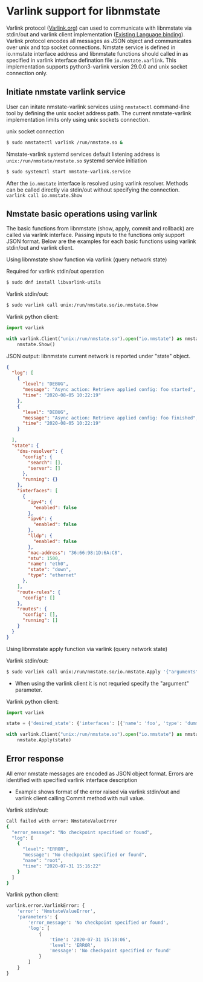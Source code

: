 # Varlink support for libnmstate
Varlink protocol ([Varlink.org](https://varlink.org/)) can used to communicate with libnmstate via stdin/out and varlink client implementation ([Existing Language binding](https://varlink.org/Language-Bindings#how-to-test-new-language-bindings)). Varlink protocol encodes all messages as JSON object and communicates over unix and tcp socket connections. Nmstate service is defined in io.nmstate interface address and libnmstate functions should called in as specified in varlink interface defination file `io.nmstate.varlink`. This implementation supports python3-varlink version 29.0.0 and unix socket connection only.


## Initiate nmstate varlink service
User can initate nmstate-varlink services using ```nmstatectl``` command-line tool by defining the unix socket address path. The current nmstate-varlink implementation limits only using unix sockets connection.

unix socket connection
```bash
$ sudo nmstatectl varlink /run/nmstate.so &
```

Nmstate-varlink systemd services default listening address is ```unix:/run/nmstate/nmstate.so```
systemd service initiation

```bash
$ sudo systemctl start nmstate-varlink.service
```

After the `io.nmstate` interface is resolved using varlink resolver. Methods can be called directly via stdin/out without specifying the connection.
`varlink call io.nmstate.Show`

## Nmstate basic operations using varlink
The basic functions from libnmstate (show, apply, commit and rollback) are called via varlink interface. Passing inputs to the functions only support JSON format. Below are the examples for each basic functions using varlink stdin/out and varlink client.

Using libnmstate show function via varlink (query network state)

Required for varlink stdin/out operation

```bash
$ sudo dnf install libvarlink-utils
```

Varlink stdin/out:
```bash
$ sudo varlink call unix:/run/nmstate.so/io.nmstate.Show
```

Varlink python client:
```python
import varlink

with varlink.Client("unix:/run/nmstate.so").open("io.nmstate") as nmstate:
    nmstate.Show()
```

JSON output: libnmstate current network is reported under "state" object.
```json
{
  "log": [
    {
      "level": "DEBUG",
      "message": "Async action: Retrieve applied config: foo started",
      "time": "2020-08-05 10:22:19"
    },
    {
      "level": "DEBUG",
      "message": "Async action: Retrieve applied config: foo finished",
      "time": "2020-08-05 10:22:19"
    }

  ],
  "state": {
    "dns-resolver": {
      "config": {
        "search": [],
        "server": []
      },
      "running": {}
    },
    "interfaces": [
      {
        "ipv4": {
          "enabled": false
        },
        "ipv6": {
          "enabled": false
        },
        "lldp": {
          "enabled": false
        },
        "mac-address": "36:66:98:1D:6A:C8",
        "mtu": 1500,
        "name": "eth0",
        "state": "down",
        "type": "ethernet"
      },
    ],
    "route-rules": {
      "config": []
    },
    "routes": {
      "config": [],
      "running": []
    }
  }
}
```

Using libnmstate apply function via varlink (query network state)

Varlink stdin/out:
```bash
$ sudo varlink call unix:/run/nmstate.so/io.nmstate.Apply '{"arguments": {"desired_state": {"interfaces": [{"name": "foo", "type": "dummy", "state": "up", "ipv4": {"enabled": false}, "ipv6": {"enabled": false}}]} } }'
```
* When using the varlink client it is not requried specify the "argument" parameter.

Varlink python client:
```python
import varlink

state = {'desired_state': {'interfaces': [{'name': 'foo', 'type': 'dummy', 'state': 'up', 'ipv4': {'enabled': False}, 'ipv6': {'enabled': False}}]} }

with varlink.Client("unix:/run/nmstate.so").open("io.nmstate") as nmstate:
    nmstate.Apply(state)
```

## Error response
All error nmstate messages are encoded as JSON object format. Errors are identified with specified varlink interface description

* Example shows format of the error raised via varlink stdin/out and varlink client calling Commit method with null value.

Varlink stdin/out:
```bash
Call failed with error: NmstateValueError
{
  "error_message": "No checkpoint specified or found",
  "log": [
    {
      "level": "ERROR",
      "message": "No checkpoint specified or found",
      "name": "root",
      "time": "2020-07-31 15:16:22"
    }
  ]
}
```

Varlink python client:
```python
varlink.error.VarlinkError: {
    'error': 'NmstateValueError',
    'parameters': {
        'error_message': 'No checkpoint specified or found',
        'log': [
            {
                'time': '2020-07-31 15:18:06',
                'level': 'ERROR',
                'message': 'No checkpoint specified or found'
            }
        ]
    }
}
```